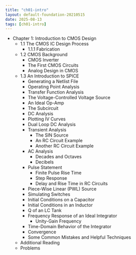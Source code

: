 ```yaml
---
title: "ch01-intro"
layout: default-foundation-20210515
date: 2025-08-13
tags: [ch01-intro]
---
```


- Chapter 1: Introduction to CMOS Design
  - 1.1 The CMOS IC Design Process
    - 1.1.1 Fabrication
  - 1.2 CMOS Background
    - CMOS Inverter  
    - The First CMOS Circuits  
    - Analog Design in CMOS  
  - 1.3 An Introduction to SPICE
    - Generating a Netlist File  
    - Operating Point Analysis  
    - Transfer Function Analysis  
    - The Voltage-Controlled Voltage Source  
    - An Ideal Op-Amp  
    - The Subcircuit  
    - DC Analysis  
    - Plotting IV Curves  
    - Dual Loop DC Analysis  
    - Transient Analysis  
      - The SIN Source  
      - An RC Circuit Example  
      - Another RC Circuit Example  
    - AC Analysis  
      - Decades and Octaves  
      - Decibels  
    - Pulse Statement  
      - Finite Pulse Rise Time  
      - Step Response  
      - Delay and Rise Time in RC Circuits  
    - Piece-Wise Linear (PWL) Source  
    - Simulating Switches  
    - Initial Conditions on a Capacitor  
    - Initial Conditions in an Inductor  
    - Q of an LC Tank  
    - Frequency Response of an Ideal Integrator  
      - Unity-Gain Frequency  
    - Time-Domain Behavior of the Integrator  
    - Convergence  
    - Some Common Mistakes and Helpful Techniques  
  - Additional Reading  
  - Problems
